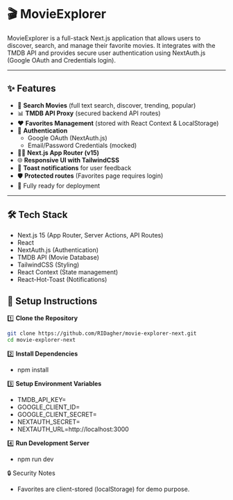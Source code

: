 # 🎬 MovieExplorer

MovieExplorer is a full-stack Next.js application that allows users to discover, search, and manage their favorite movies.
It integrates with the TMDB API and provides secure user authentication using NextAuth.js (Google OAuth and Credentials login).

---

## ✨ Features

- 🔎 **Search Movies** (full text search, discover, trending, popular)
- 📊 **TMDB API Proxy** (secured backend API routes)
- ❤️ **Favorites Management** (stored with React Context & LocalStorage)
- 🔐 **Authentication**
  - Google OAuth (NextAuth.js)
  - Email/Password Credentials (mocked)
- 🧑‍💻 **Next.js App Router (v15)**
- 🌐 **Responsive UI with TailwindCSS**
- 🍞 **Toast notifications** for user feedback
- 🛡 **Protected routes** (Favorites page requires login)
- 🚀 Fully ready for deployment

---

## 🛠 Tech Stack

- Next.js 15 (App Router, Server Actions, API Routes)
- React
- NextAuth.js (Authentication)
- TMDB API (Movie Database)
- TailwindCSS (Styling)
- React Context (State management)
- React-Hot-Toast (Notifications)

## 🚀 Setup Instructions

1️⃣ **Clone the Repository**

```bash
git clone https://github.com/RIDagher/movie-explorer-next.git
cd movie-explorer-next
```

2️⃣ **Install Dependencies**

- npm install

3️⃣ **Setup Environment Variables**

- TMDB_API_KEY=
- GOOGLE_CLIENT_ID=
- GOOGLE_CLIENT_SECRET=
- NEXTAUTH_SECRET=
- NEXTAUTH_URL=http://localhost:3000

4️⃣ **Run Development Server**

- npm run dev

🔒 Security Notes

- Favorites are client-stored (localStorage) for demo purpose.
